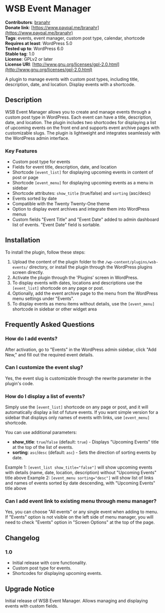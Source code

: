 # WSB Event Manager

**Contributors**: [branahr](https://github.com/branahr)  
**Donate link**: [https://www.paypal.me/branahr](https://www.paypal.me/branahr)  
**Tags**: events, event manager, custom post type, calendar, shortcode  
**Requires at least**: WordPress 5.0  
**Tested up to**: WordPress 6.0  
**Stable tag**: 1.0  
**License**: GPLv2 or later  
**License URI**: [http://www.gnu.org/licenses/gpl-2.0.html](http://www.gnu.org/licenses/gpl-2.0.html)

A plugin to manage events with custom post types, including title, description, date, and location. Display events with a shortcode.

## Description

WSB Event Manager allows you to create and manage events through a custom post type in WordPress. Each event can have a title, description, date, and location. The plugin includes two shortcodes for displaying a list of upcoming events on the front end and supports event archive pages with customizable slugs. The plugin is lightweight and integrates seamlessly with the WordPress admin interface.

### Key Features

- Custom post type for events
- Fields for event title, description, date, and location
- Shortcode `[event_list]` for displaying upcoming events in content of post or page
- Shortcode `[event_menu]` for displaying upcoming events as a menu in sidebar
- Shortcode attributes: `show_title` (true/false) and `sorting` (asc/desc)
- Events sorted by date
- Compatible with the Twenty Twenty-One theme
- Option to display event archives and integrate them into WordPress menus
- Custom fields "Event Title" and "Event Date" added to admin dashboard list of events. "Event Date" field is sortable.

## Installation

To install the plugin, follow these steps:

1. Upload the content of the plugin folder to the `/wp-content/plugins/wsb-events/` directory, or install the plugin through the WordPress plugins screen directly.
2. Activate the plugin through the 'Plugins' screen in WordPress.
3. To display events with dates, locations and descriptions use the `[event_list]` shortcode on any page or post.
4. Optionally, add the event archive page to the menu from the WordPress menu settings under "Events".
5. To display events as menu items without details, use the `[event_menu]` shortcode in sidebar or other widget area

## Frequently Asked Questions

### How do I add events?

After activation, go to "Events" in the WordPress admin sidebar, click "Add New," and fill out the required event details.

### Can I customize the event slug?

Yes, the event slug is customizable through the rewrite parameter in the plugin's code.

### How do I display a list of events?

Simply use the `[event_list]` shortcode on any page or post, and it will automatically display a list of future events.
If you want simple version for a sidebar that displays only names of events with links, use `[event_menu]` shortcode.

You can use additional parameters:

- **show_title**: `true`/`false` (default: `true`) - Displays "Upcoming Events" title at the top of the list of events.
- **sorting**: `asc`/`desc` (default: `asc`) - Sets the direction of sorting events by date.

Example 1: `[event_list show_title="false"]` will show upcoming events with details (name, date, location, description) without "Upcoming Events" title above
Example 2: `[event_menu sorting="desc"]` will show list of links and names of events sorted by date descending, with "Upcoming Events" title above

### Can I add event link to existing menu through menu manager?

Yes, you can choose "All events" or any single event when adding to menu. If "Events" option is not visible on the left side of menu manager,
you will need to check "Events" option in "Screen Options" at the top of the page.

## Changelog

### 1.0

- Initial release with core functionality.
- Custom post type for events.
- Shortcodes for displaying upcoming events.

## Upgrade Notice

Initial release of WSB Event Manager. Allows managing and displaying events with custom fields.
